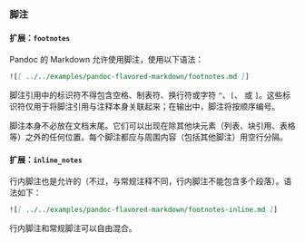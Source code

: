 ### 脚注

#### 扩展：`footnotes`

Pandoc 的 Markdown 允许使用脚注，使用以下语法：

```markdown
![[ ../../examples/pandoc-flavored-markdown/footnotes.md ]]
```

脚注引用中的标识符不得包含空格、制表符、换行符或字符 `^`、`[`、 或 `]`。这些标识符仅用于将脚注引用与注释本身关联起来；在输出中，脚注将按顺序编号。

脚注本身不必放在文档末尾。它们可以出现在除其他块元素（列表、块引用、表格等）之外的任何位置。每个脚注都应与周围内容（包括其他脚注）用空行分隔。

#### 扩展：`inline_notes`

行内脚注也是允许的（不过，与常规注释不同，行内脚注不能包含多个段落）。语法如下：

```markdown
![[ ../../examples/pandoc-flavored-markdown/footnotes-inline.md ]]
```

行内脚注和常规脚注可以自由混合。